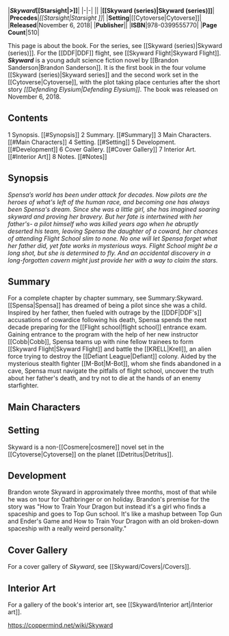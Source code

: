 |***Skyward*[[Starsight\|>]]**|
|-|-|
||
|**[[Skyward (series)\|Skyward (series)]]**|
|**Precedes**|*[[Starsight\|Starsight ]]*|
|**Setting**|[[Cytoverse\|Cytoverse]]|
|**Released**|November 6, 2018|
|**Publisher**||
|**ISBN**|978-0399555770|
|**Page Count**|510|

This page is about the book. For the series, see [[Skyward (series)\|Skyward (series)]]. For the [[DDF\|DDF]] flight, see [[Skyward Flight\|Skyward Flight]].
***Skyward*** is a young adult science fiction novel by [[Brandon Sanderson\|Brandon Sanderson]]. It is the first book in the four volume [[Skyward (series)\|Skyward series]] and the second work set in the [[Cytoverse\|Cytoverse]], with the plot taking place centuries after the short story *[[Defending Elysium\|Defending Elysium]]*.
The book was released on November 6, 2018.

## Contents

1 Synopsis. [[#Synopsis]] 
2 Summary. [[#Summary]] 
3 Main Characters. [[#Main Characters]] 
4 Setting. [[#Setting]] 
5 Development. [[#Development]] 
6 Cover Gallery. [[#Cover Gallery]] 
7 Interior Art. [[#Interior Art]] 
8 Notes. [[#Notes]] 


## Synopsis
*Spensa’s world has been under attack for decades. Now pilots are the heroes of what's left of the human race, and becoming one has always been Spensa's dream. Since she was a little girl, she has imagined soaring skyward and proving her bravery. But her fate is intertwined with her father's- a pilot himself who was killed years ago when he abruptly deserted his team, leaving Spensa the daughter of a coward, her chances of attending Flight School slim to none.*
*No one will let Spensa forget what her father did, yet fate works in mysterious ways. Flight School might be a long shot, but she is determined to fly. And an accidental discovery in a long-forgotten cavern might just provide her with a way to claim the stars.*

## Summary
For a complete chapter by chapter summary, see Summary:Skyward.
[[Spensa\|Spensa]] has dreamed of being a pilot since she was a child. Inspired by her father, then fueled with outrage by the [[DDF\|DDF's]] accusations of cowardice following his death, Spensa spends the next decade preparing for the [[Flight school\|flight school]] entrance exam. Gaining entrance to the program with the help of her new instructor [[Cobb\|Cobb]], Spensa teams up with nine fellow trainees to form [[Skyward Flight\|Skyward Flight]] and battle the [[KRELL\|Krell]], an alien force trying to destroy the [[Defiant League\|Defiant]] colony. Aided by the mysterious stealth fighter [[M-Bot\|M-Bot]], whom she finds abandoned in a cave, Spensa must navigate the pitfalls of flight school, uncover the truth about her father's death, and try not to die at the hands of an enemy starfighter.

## Main Characters

## Setting
Skyward is a non-[[Cosmere\|cosmere]] novel set in the [[Cytoverse\|Cytoverse]] on the planet [[Detritus\|Detritus]].

## Development
Brandon wrote Skyward in approximately three months, most of that while he was on tour for Oathbringer or on holiday.
Brandon's premise for the story was "How to Train Your Dragon but instead it's a girl who finds a spaceship and goes to Top Gun school. It's like a mashup between Top Gun and Ender's Game and How to Train Your Dragon with an old broken-down spaceship with a really weird personality."

## Cover Gallery
For a cover gallery of *Skyward*, see [[Skyward/Covers\|/Covers]].
## Interior Art
For a gallery of the book's interior art, see [[Skyward/Interior art\|/Interior art]].


https://coppermind.net/wiki/Skyward
